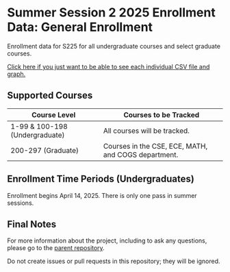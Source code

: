 # Summer Session 2 2025 Enrollment Data: General Enrollment
Enrollment data for S225 for all undergraduate courses and select graduate courses.

[Click here if you just want to be able to see each individual CSV file and graph.](https://github.com/UCSD-Historical-Enrollment-Data/2024Summer1/blob/main/TOC.md)

## Supported Courses
| Course Level                   | Courses to be Tracked                               |
| ------------------------------ | --------------------------------------------------- |
| 1-99 & 100-198 (Undergraduate) | All courses will be tracked.                        |
| 200-297 (Graduate)             | Courses in the CSE, ECE, MATH, and COGS department. |

## Enrollment Time Periods (Undergraduates)
Enrollment begins April 14, 2025. There is only one pass in summer sessions.

## Final Notes
For more information about the project, including to ask any questions, please go to the [parent repository](https://github.com/ewang2002/UCSDHistEnrollData). 

Do not create issues or pull requests in this repository; they will be ignored. 
